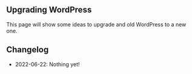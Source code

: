 ## Upgrading WordPress

This page will show some ideas to upgrade and old WordPress to a new one.




## Changelog

- 2022-06-22: Nothing yet!
